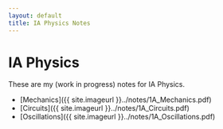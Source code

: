 ```yaml
---
layout: default
title: IA Physics Notes
---
```


# IA Physics 

These are my (work in progress) notes for IA Physics.

- [Mechanics]({{ site.imageurl }}../notes/1A_Mechanics.pdf)
- [Circuits]({{ site.imageurl }}../notes/1A_Circuits.pdf)
- [Oscillations]({{ site.imageurl }}../notes/1A_Oscillations.pdf)